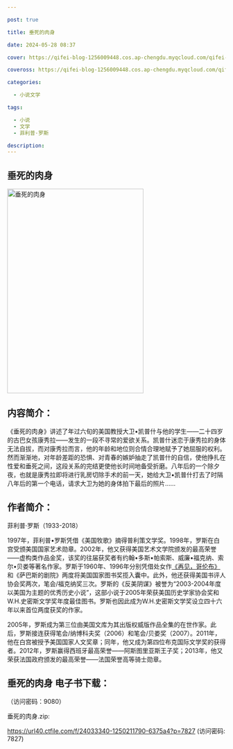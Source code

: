 ```yaml
---

post: true

title: 垂死的肉身

date: 2024-05-28 08:37

cover: https://qifei-blog-1256009448.cos.ap-chengdu.myqcloud.com/qifei-blog/660cd3169f345e8d03fe800b.jpg

coveross: https://qifei-blog-1256009448.cos.ap-chengdu.myqcloud.com/qifei-blog/660cd3169f345e8d03fe800b.jpg

categories:

  - 小说文学

tags:

  - 小说
  - 文学
  - 菲利普·罗斯

description:
---
```


## 垂死的肉身
<img alt="垂死的肉身 " class="aligncenter loaded" data-was-processed="true" decoding="async" fetchpriority="high" height="471" src="https://qifei-blog-1256009448.cos.ap-chengdu.myqcloud.com/qifei-blog/660cd3169f345e8d03fe800b.jpg " style="cursor: zoom-in;" width="314"/>

## 内容简介：

《垂死的肉身》讲述了年过六旬的美国教授大卫•凯普什与他的学生——二十四岁的古巴女孩康秀拉——发生的一段不寻常的爱欲关系。凯普什迷恋于康秀拉的身体无法自拔，而对康秀拉而言，他的年龄和地位则合情合理地赋予了她屈服的权利。然而渐渐地，对年龄差距的恐惧、对青春的嫉妒抽走了凯普什的自信，使他挣扎在性爱和垂死之间，这段关系的完结更使他长时间地备受折磨。八年后的一个除夕夜，也就是康秀拉即将进行乳房切除手术的前一天，她给大卫•凯普什打去了时隔八年后的第一个电话，请求大卫为她的身体拍下最后的照片……

## 作者简介：

菲利普·罗斯（1933-2018）

1997年，菲利普•罗斯凭借《美国牧歌》摘得普利策文学奖。1998年，罗斯在白宫受颁美国国家艺术勋章。2002年，他又获得美国艺术文学院颁发的最高荣誉——虚构类作品金奖，该奖的往届获奖者有约翰•多斯•帕索斯、威廉•福克纳、索尔•贝娄等著名作家。罗斯于1960年、1996年分别凭借处女作<a href="https://www.huibooks.com/19907.html">《再见，哥伦布》</a>和《萨巴斯的剧院》两度将美国国家图书奖揽入囊中。此外，他还获得美国书评人协会奖两次，笔会/福克纳奖三次。罗斯的《反美阴谋》被誉为“2003-2004年度以美国为主题的优秀历史小说”，这部小说于2005年荣获美国历史学家协会奖和W.H.史密斯文学奖年度最佳图书。罗斯也因此成为W.H.史密斯文学奖设立四十六年以来首位两度获奖的作家。

2005年，罗斯成为第三位由美国文库为其出版权威版作品全集的在世作家。此后，罗斯接连获得笔会/纳博科夫奖（2006）和笔会/贝娄奖（2007）。2011年，他在白宫被授予美国国家人文奖章；同年，他又成为第四位布克国际文学奖的获得者。2012年，罗斯赢得西班牙最高荣誉——阿斯图里亚斯王子奖；2013年，他又荣获法国政府颁发的最高荣誉——法国荣誉高等骑士勋章。

## 垂死的肉身 电子书下载：

 （访问密码：9080）

垂死的肉身.zip: 

https://url40.ctfile.com/f/24033340-1250211790-6375a4?p=7827 (访问密码: 7827)
